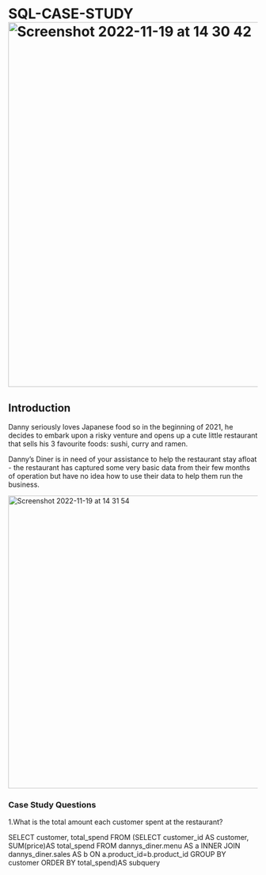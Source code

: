 # SQL-CASE-STUDY<img width="735" alt="Screenshot 2022-11-19 at 14 30 42" src="https://user-images.githubusercontent.com/115651221/202874057-239709f5-d907-4d70-b208-c7def1dabd98.png">
## Introduction
Danny seriously loves Japanese food so in the beginning of 2021, he decides to embark upon a risky venture and opens up a cute little restaurant that sells his 3 favourite foods: sushi, curry and ramen.

Danny’s Diner is in need of your assistance to help the restaurant stay afloat - the restaurant has captured some very basic data from their few months of operation but have no idea how to use their data to help them run the business.

<img width="590" alt="Screenshot 2022-11-19 at 14 31 54" src="https://user-images.githubusercontent.com/115651221/202874093-887bc9af-c627-450e-88bb-69e2838c7585.png">

### Case Study Questions
1.What is the total amount each customer spent at the restaurant?

SELECT customer,
       total_spend
  FROM (SELECT customer_id AS customer,
	           SUM(price)AS total_spend
	      FROM dannys_diner.menu AS a
	     INNER JOIN dannys_diner.sales AS b
	        ON a.product_id=b.product_id
	     GROUP BY customer
	     ORDER BY total_spend)AS subquery 
